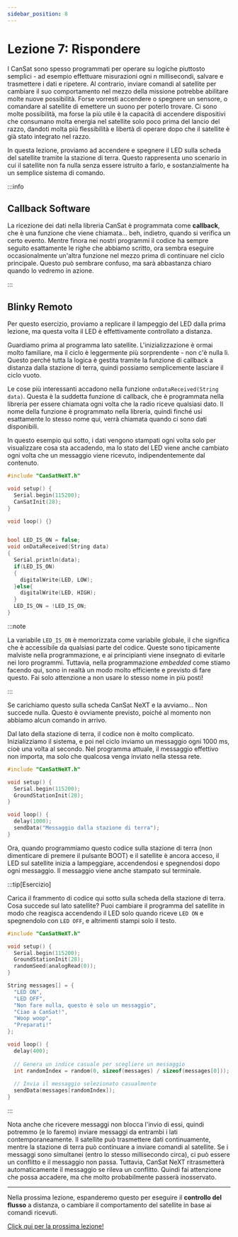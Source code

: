 ```yaml
---
sidebar_position: 8
---
```


# Lezione 7: Rispondere

I CanSat sono spesso programmati per operare su logiche piuttosto semplici - ad esempio effettuare misurazioni ogni n millisecondi, salvare e trasmettere i dati e ripetere. Al contrario, inviare comandi al satellite per cambiare il suo comportamento nel mezzo della missione potrebbe abilitare molte nuove possibilità. Forse vorresti accendere o spegnere un sensore, o comandare al satellite di emettere un suono per poterlo trovare. Ci sono molte possibilità, ma forse la più utile è la capacità di accendere dispositivi che consumano molta energia nel satellite solo poco prima del lancio del razzo, dandoti molta più flessibilità e libertà di operare dopo che il satellite è già stato integrato nel razzo.

In questa lezione, proviamo ad accendere e spegnere il LED sulla scheda del satellite tramite la stazione di terra. Questo rappresenta uno scenario in cui il satellite non fa nulla senza essere istruito a farlo, e sostanzialmente ha un semplice sistema di comando.

:::info

## Callback Software

La ricezione dei dati nella libreria CanSat è programmata come **callback**, che è una funzione che viene chiamata... beh, indietro, quando si verifica un certo evento. Mentre finora nei nostri programmi il codice ha sempre seguito esattamente le righe che abbiamo scritto, ora sembra eseguire occasionalmente un'altra funzione nel mezzo prima di continuare nel ciclo principale. Questo può sembrare confuso, ma sarà abbastanza chiaro quando lo vedremo in azione.

:::

## Blinky Remoto

Per questo esercizio, proviamo a replicare il lampeggio del LED dalla prima lezione, ma questa volta il LED è effettivamente controllato a distanza.

Guardiamo prima al programma lato satellite. L'inizializzazione è ormai molto familiare, ma il ciclo è leggermente più sorprendente - non c'è nulla lì. Questo perché tutta la logica è gestita tramite la funzione di callback a distanza dalla stazione di terra, quindi possiamo semplicemente lasciare il ciclo vuoto.

Le cose più interessanti accadono nella funzione `onDataReceived(String data)`. Questa è la suddetta funzione di callback, che è programmata nella libreria per essere chiamata ogni volta che la radio riceve qualsiasi dato. Il nome della funzione è programmato nella libreria, quindi finché usi esattamente lo stesso nome qui, verrà chiamata quando ci sono dati disponibili.

In questo esempio qui sotto, i dati vengono stampati ogni volta solo per visualizzare cosa sta accadendo, ma lo stato del LED viene anche cambiato ogni volta che un messaggio viene ricevuto, indipendentemente dal contenuto.

```Cpp title="Codice del satellite per non fare nulla senza essere istruito"
#include "CanSatNeXT.h"

void setup() {
  Serial.begin(115200);
  CanSatInit(28);
}

void loop() {}


bool LED_IS_ON = false;
void onDataReceived(String data)
{
  Serial.println(data);
  if(LED_IS_ON)
  {
    digitalWrite(LED, LOW);
  }else{
    digitalWrite(LED, HIGH);
  }
  LED_IS_ON = !LED_IS_ON;
}
```

:::note

La variabile `LED_IS_ON` è memorizzata come variabile globale, il che significa che è accessibile da qualsiasi parte del codice. Queste sono tipicamente malviste nella programmazione, e ai principianti viene insegnato di evitarle nei loro programmi. Tuttavia, nella programmazione _embedded_ come stiamo facendo qui, sono in realtà un modo molto efficiente e previsto di fare questo. Fai solo attenzione a non usare lo stesso nome in più posti!

:::

Se carichiamo questo sulla scheda CanSat NeXT e la avviamo... Non succede nulla. Questo è ovviamente previsto, poiché al momento non abbiamo alcun comando in arrivo.

Dal lato della stazione di terra, il codice non è molto complicato. Inizializziamo il sistema, e poi nel ciclo inviamo un messaggio ogni 1000 ms, cioè una volta al secondo. Nel programma attuale, il messaggio effettivo non importa, ma solo che qualcosa venga inviato nella stessa rete.

```Cpp title="Stazione di terra che invia messaggi"
#include "CanSatNeXT.h"

void setup() {
  Serial.begin(115200);
  GroundStationInit(28);
}

void loop() {
  delay(1000);
  sendData("Messaggio dalla stazione di terra");
}
```

Ora, quando programmiamo questo codice sulla stazione di terra (non dimenticare di premere il pulsante BOOT) e il satellite è ancora acceso, il LED sul satellite inizia a lampeggiare, accendendosi e spegnendosi dopo ogni messaggio. Il messaggio viene anche stampato sul terminale.

:::tip[Esercizio]

Carica il frammento di codice qui sotto sulla scheda della stazione di terra. Cosa succede sul lato satellite? Puoi cambiare il programma del satellite in modo che reagisca accendendo il LED solo quando riceve `LED ON` e spegnendolo con `LED OFF`, e altrimenti stampi solo il testo.

```Cpp title="Stazione di terra che invia messaggi"
#include "CanSatNeXT.h"

void setup() {
  Serial.begin(115200);
  GroundStationInit(28);
  randomSeed(analogRead(0));
}

String messages[] = {
  "LED ON",
  "LED OFF",
  "Non fare nulla, questo è solo un messaggio",
  "Ciao a CanSat!",
  "Woop woop",
  "Preparati!"
};

void loop() {
  delay(400);
  
  // Genera un indice casuale per scegliere un messaggio
  int randomIndex = random(0, sizeof(messages) / sizeof(messages[0]));
  
  // Invia il messaggio selezionato casualmente
  sendData(messages[randomIndex]);
}
```

:::

Nota anche che ricevere messaggi non blocca l'invio di essi, quindi potremmo (e lo faremo) inviare messaggi da entrambi i lati contemporaneamente. Il satellite può trasmettere dati continuamente, mentre la stazione di terra può continuare a inviare comandi al satellite. Se i messaggi sono simultanei (entro lo stesso millisecondo circa), ci può essere un conflitto e il messaggio non passa. Tuttavia, CanSat NeXT ritrasmetterà automaticamente il messaggio se rileva un conflitto. Quindi fai attenzione che possa accadere, ma che molto probabilmente passerà inosservato.

---

Nella prossima lezione, espanderemo questo per eseguire il **controllo del flusso** a distanza, o cambiare il comportamento del satellite in base ai comandi ricevuti.

[Click qui per la prossima lezione!](./lesson8)